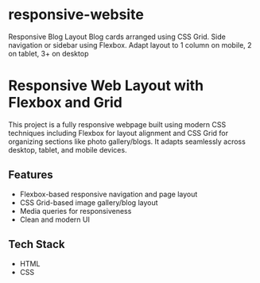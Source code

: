 # responsive-website
Responsive Blog Layout Blog cards arranged using CSS Grid. Side navigation or sidebar using Flexbox. Adapt layout to 1 column on mobile, 2 on tablet, 3+ on desktop
# Responsive Web Layout with Flexbox and Grid

This project is a fully responsive webpage built using modern CSS techniques including Flexbox for layout alignment and CSS Grid for organizing sections like photo gallery/blogs. It adapts seamlessly across desktop, tablet, and mobile devices.

## Features
- Flexbox-based responsive navigation and page layout
- CSS Grid-based image gallery/blog layout
- Media queries for responsiveness
- Clean and modern UI

## Tech Stack
- HTML
- CSS